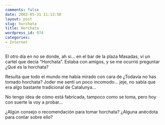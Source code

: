 ```yaml
---
comments: false
date: 2003-05-31 11:13:50
layout: post
slug: horchata
title: Horchata
wordpress_id: 974
categories:
- Internet
---
```


El otro día en no se donde, ah si… en el bar de la plaza Masadas, ví un cartel que decía “Horchata”. Estaba con amigos, y se me ocurrió preguntar ¿Qué es la horchata?





Resulta que todo el mundo me había mirado con cara de ¿Todavía no has tomado horchata? Joder me sentí un poco incomodo… jeje, no sabía que era algo bastante tradicional de Catalunya…





No tengo idea de cómo está fabricada, tampoco como se toma, pero hoy con suerte la voy a probar…





¿Algún consejo o recomendación para tomar horchata? ¿Alguna anécdota para contar sobre ello?




 

